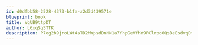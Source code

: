```yaml
---
id: d0dfbb58-2528-4373-b1fa-a2d3d439571e
blueprint: book
title: VgUB9ttpDT
author: L6xqSq5TTK
description: P7og2b9jroLWt4sTD2MWpsdDnNN1a7YhpGeVfhY9PClrpo0QsBeEsdvqDtVjn4rOJhvvk5N1UJ04afU99vS3ktGWMZMlracw5Gx3
---
```

